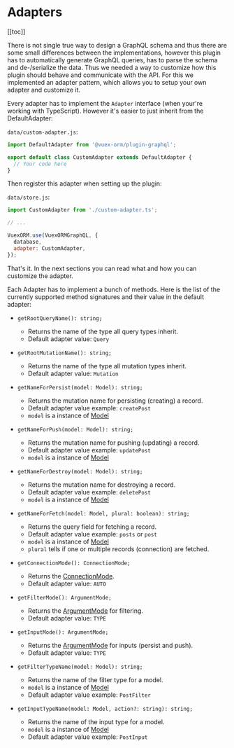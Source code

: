 # Adapters

[[toc]]

There is not single true way to design a GraphQL schema and thus there are 
some small differences between the implementations, however this plugin has to automatically
generate GraphQL queries, has to parse the schema and de-/serialize the data. Thus we needed a way
to customize how this plugin should behave and communicate with the API. For this we implemented an
adapter pattern, which allows you to setup your own adapter and customize it.

Every adapter has to implement the `Adapter` interface (when your're working with TypeScript).
However it's easier to just inherit from the DefaultAdapter:

`data/custom-adapter.js`:
```javascript
import DefaultAdapter from '@vuex-orm/plugin-graphql';

export default class CustomAdapter extends DefaultAdapter {
  // Your code here
}
``` 

Then register this adapter when setting up the plugin:

`data/store.js`:
```javascript
import CustomAdapter from './custom-adapter.ts'; 

// ...

VuexORM.use(VuexORMGraphQL, {
  database,
  adapter: CustomAdapter,
});
```


That's it. In the next sections you can read what and how you can customize the adapter.


Each Adapter has to implement a bunch of methods. Here is the list of the currently supported
method signatures and their value in the default adapter:

- `getRootQueryName(): string;`
    - Returns the name of the type all query types inherit.
    - Default adapter value: `Query`

- `getRootMutationName(): string;`
    - Returns the name of the type all mutation types inherit.
    - Default adapter value: `Mutation`

- `getNameForPersist(model: Model): string;`
    - Returns the mutation name for persisting (creating) a record.
    - Default adapter value example: `createPost`
    - `model` is a instance of [Model](https://github.com/vuex-orm/plugin-graphql/blob/master/src/orm/model.ts)
    
- `getNameForPush(model: Model): string;`
    - Returns the mutation name for pushing (updating) a record.
    - Default adapter value example: `updatePost`
    - `model` is a instance of [Model](https://github.com/vuex-orm/plugin-graphql/blob/master/src/orm/model.ts)
   
- `getNameForDestroy(model: Model): string;`
    - Returns the mutation name for destroying a record.
    - Default adapter value example: `deletePost`
    - `model` is a instance of [Model](https://github.com/vuex-orm/plugin-graphql/blob/master/src/orm/model.ts)
   
- `getNameForFetch(model: Model, plural: boolean): string;`
    - Returns the query field for fetching a record.
    - Default adapter value example: `posts` or `post`
    - `model` is a instance of [Model](https://github.com/vuex-orm/plugin-graphql/blob/master/src/orm/model.ts)
    - `plural` tells if one or multiple records (connection) are fetched.

- `getConnectionMode(): ConnectionMode;`
    - Returns the [ConnectionMode](connection-mode.md).
    - Default adapter value: `AUTO`

- `getFilterMode(): ArgumentMode;`
    - Returns the [ArgumentMode](argument-mode.md) for filtering.
    - Default adapter value: `TYPE`

- `getInputMode(): ArgumentMode;`
   - Returns the [ArgumentMode](argument-mode.md) for inputs (persist and push).
   - Default adapter value: `TYPE`
   
- `getFilterTypeName(model: Model): string;`
    - Returns the name of the filter type for a model.
    - `model` is a instance of [Model](https://github.com/vuex-orm/plugin-graphql/blob/master/src/orm/model.ts)
    - Default adapter value example: `PostFilter`
    
- `getInputTypeName(model: Model, action?: string): string;`
    - Returns the name of the input type for a model.
    - `model` is a instance of [Model](https://github.com/vuex-orm/plugin-graphql/blob/master/src/orm/model.ts)
    - Default adapter value example: `PostInput`
